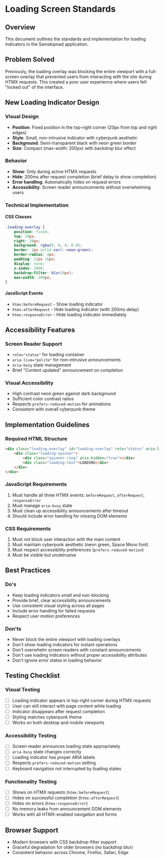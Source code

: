 # Loading Screen Standards

## Overview
This document outlines the standards and implementation for loading indicators in the Samskipnad application.

## Problem Solved
Previously, the loading overlay was blocking the entire viewport with a full-screen overlay that prevented users from interacting with the site during HTMX requests. This created a poor user experience where users felt "locked out" of the interface.

## New Loading Indicator Design

### Visual Design
- **Position**: Fixed position in the top-right corner (20px from top and right edges)
- **Style**: Small, non-intrusive indicator with cyberpunk aesthetic
- **Background**: Semi-transparent black with neon green border
- **Size**: Compact (max-width: 200px) with backdrop blur effect

### Behavior
- **Show**: Only during active HTMX requests
- **Hide**: 200ms after request completion (brief delay to show completion)
- **Error handling**: Automatically hides on request errors
- **Accessibility**: Screen reader announcements without overwhelming users

### Technical Implementation

#### CSS Classes
```css
.loading-overlay {
    position: fixed;
    top: 20px;
    right: 20px;
    background: rgba(0, 0, 0, 0.8);
    border: 1px solid var(--neon-green);
    border-radius: 4px;
    padding: 12px 16px;
    display: none;
    z-index: 1000;
    backdrop-filter: blur(4px);
    max-width: 200px;
}
```

#### JavaScript Events
- `htmx:beforeRequest` - Show loading indicator
- `htmx:afterRequest` - Hide loading indicator (with 200ms delay)
- `htmx:responseError` - Hide loading indicator immediately

## Accessibility Features

### Screen Reader Support
- `role="status"` for loading container
- `aria-live="polite"` for non-intrusive announcements
- `aria-busy` state management
- Brief "Content updated" announcement on completion

### Visual Accessibility
- High contrast neon green against dark background
- Sufficient color contrast ratios
- Respects `prefers-reduced-motion` for animations
- Consistent with overall cyberpunk theme

## Implementation Guidelines

### Required HTML Structure
```html
<div class="loading-overlay" id="loading-overlay" role="status" aria-live="polite" aria-label="Loading content">
    <div class="loading-spinner">
        <div class="spinner-ring" aria-hidden="true"></div>
        <div class="loading-text">LOADING</div>
    </div>
</div>
```

### JavaScript Requirements
1. Must handle all three HTMX events: `beforeRequest`, `afterRequest`, `responseError`
2. Must manage `aria-busy` state
3. Must clean up accessibility announcements after timeout
4. Should include error handling for missing DOM elements

### CSS Requirements
1. Must not block user interaction with the main content
2. Must maintain cyberpunk aesthetic (neon green, Space Mono font)
3. Must respect accessibility preferences (`prefers-reduced-motion`)
4. Must be visible but unobtrusive

## Best Practices

### Do's
- Keep loading indicators small and non-blocking
- Provide brief, clear accessibility announcements
- Use consistent visual styling across all pages
- Include error handling for failed requests
- Respect user motion preferences

### Don'ts
- Never block the entire viewport with loading overlays
- Don't show loading indicators for instant operations
- Don't overwhelm screen readers with constant announcements
- Don't use loading indicators without proper accessibility attributes
- Don't ignore error states in loading behavior

## Testing Checklist

### Visual Testing
- [ ] Loading indicator appears in top-right corner during HTMX requests
- [ ] User can still interact with page content while loading
- [ ] Indicator disappears after request completion
- [ ] Styling matches cyberpunk theme
- [ ] Works on both desktop and mobile viewports

### Accessibility Testing
- [ ] Screen reader announces loading state appropriately
- [ ] `aria-busy` state changes correctly
- [ ] Loading indicator has proper ARIA labels
- [ ] Respects `prefers-reduced-motion` setting
- [ ] Keyboard navigation not interrupted by loading states

### Functionality Testing
- [ ] Shows on HTMX requests (`htmx:beforeRequest`)
- [ ] Hides on successful completion (`htmx:afterRequest`)
- [ ] Hides on errors (`htmx:responseError`)
- [ ] No memory leaks from announcement DOM elements
- [ ] Works with all HTMX-enabled navigation and forms

## Browser Support
- Modern browsers with CSS backdrop-filter support
- Graceful degradation for older browsers (no backdrop blur)
- Consistent behavior across Chrome, Firefox, Safari, Edge